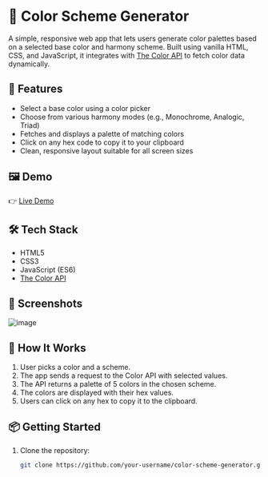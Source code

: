 # 🎨 Color Scheme Generator

A simple, responsive web app that lets users generate color palettes based on a selected base color and harmony scheme. Built using vanilla HTML, CSS, and JavaScript, it integrates with [The Color API](https://www.thecolorapi.com/) to fetch color data dynamically.

## 🚀 Features

- Select a base color using a color picker
- Choose from various harmony modes (e.g., Monochrome, Analogic, Triad)
- Fetches and displays a palette of matching colors
- Click on any hex code to copy it to your clipboard
- Clean, responsive layout suitable for all screen sizes

## 🖼️ Demo

👉 [Live Demo](https://gulzhub.github.io/color-scheme-generator/)  

## 🛠️ Tech Stack

- HTML5
- CSS3
- JavaScript (ES6)
- [The Color API](https://www.thecolorapi.com/)

## 📸 Screenshots

![image](https://github.com/user-attachments/assets/7fc8ecea-55c9-4d60-be93-dccaa73ae207)

## 🧠 How It Works

1. User picks a color and a scheme.
2. The app sends a request to the Color API with selected values.
3. The API returns a palette of 5 colors in the chosen scheme.
4. The colors are displayed with their hex values.
5. Users can click on any hex to copy it to the clipboard.

## 📦 Getting Started

1. Clone the repository:
   ```bash
   git clone https://github.com/your-username/color-scheme-generator.git
